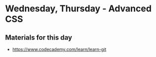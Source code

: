 # Wednesday, Thursday - Advanced CSS

## Materials for this day
 - https://www.codecademy.com/learn/learn-git
